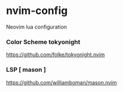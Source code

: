 # nvim-config
Neovim lua configuration

### Color Scheme tokyonight

https://github.com/folke/tokyonight.nvim

### LSP [ mason ]

https://github.com/williamboman/mason.nvim
